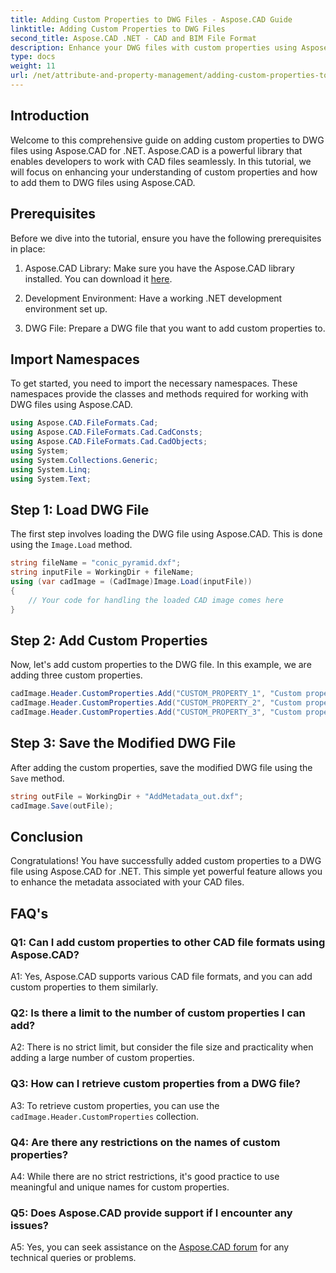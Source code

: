 ```yaml
---
title: Adding Custom Properties to DWG Files - Aspose.CAD Guide
linktitle: Adding Custom Properties to DWG Files
second_title: Aspose.CAD .NET - CAD and BIM File Format
description: Enhance your DWG files with custom properties using Aspose.CAD for .NET. Follow our step-by-step guide to add meaningful metadata effortlessly.
type: docs
weight: 11
url: /net/attribute-and-property-management/adding-custom-properties-to-dwg/
---
```

## Introduction

Welcome to this comprehensive guide on adding custom properties to DWG files using Aspose.CAD for .NET. Aspose.CAD is a powerful library that enables developers to work with CAD files seamlessly. In this tutorial, we will focus on enhancing your understanding of custom properties and how to add them to DWG files using Aspose.CAD.

## Prerequisites

Before we dive into the tutorial, ensure you have the following prerequisites in place:

1. Aspose.CAD Library: Make sure you have the Aspose.CAD library installed. You can download it [here](https://releases.aspose.com/cad/net/).

2. Development Environment: Have a working .NET development environment set up.

3. DWG File: Prepare a DWG file that you want to add custom properties to.

## Import Namespaces

To get started, you need to import the necessary namespaces. These namespaces provide the classes and methods required for working with DWG files using Aspose.CAD.

```csharp
using Aspose.CAD.FileFormats.Cad;
using Aspose.CAD.FileFormats.Cad.CadConsts;
using Aspose.CAD.FileFormats.Cad.CadObjects;
using System;
using System.Collections.Generic;
using System.Linq;
using System.Text;
```

## Step 1: Load DWG File

The first step involves loading the DWG file using Aspose.CAD. This is done using the `Image.Load` method.

```csharp
string fileName = "conic_pyramid.dxf";
string inputFile = WorkingDir + fileName;
using (var cadImage = (CadImage)Image.Load(inputFile))
{
    // Your code for handling the loaded CAD image comes here
}
```

## Step 2: Add Custom Properties

Now, let's add custom properties to the DWG file. In this example, we are adding three custom properties.

```csharp
cadImage.Header.CustomProperties.Add("CUSTOM_PROPERTY_1", "Custom property test 1");
cadImage.Header.CustomProperties.Add("CUSTOM_PROPERTY_2", "Custom property test 2");
cadImage.Header.CustomProperties.Add("CUSTOM_PROPERTY_3", "Custom property test 3");
```

## Step 3: Save the Modified DWG File

After adding the custom properties, save the modified DWG file using the `Save` method.

```csharp
string outFile = WorkingDir + "AddMetadata_out.dxf";
cadImage.Save(outFile);
```

## Conclusion

Congratulations! You have successfully added custom properties to a DWG file using Aspose.CAD for .NET. This simple yet powerful feature allows you to enhance the metadata associated with your CAD files.

## FAQ's

### Q1: Can I add custom properties to other CAD file formats using Aspose.CAD?

A1: Yes, Aspose.CAD supports various CAD file formats, and you can add custom properties to them similarly.

### Q2: Is there a limit to the number of custom properties I can add?

A2: There is no strict limit, but consider the file size and practicality when adding a large number of custom properties.

### Q3: How can I retrieve custom properties from a DWG file?

A3: To retrieve custom properties, you can use the `cadImage.Header.CustomProperties` collection.

### Q4: Are there any restrictions on the names of custom properties?

A4: While there are no strict restrictions, it's good practice to use meaningful and unique names for custom properties.

### Q5: Does Aspose.CAD provide support if I encounter any issues?

A5: Yes, you can seek assistance on the [Aspose.CAD forum](https://forum.aspose.com/c/cad/19) for any technical queries or problems.
